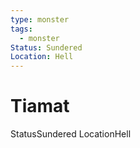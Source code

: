 ```yaml
---
type: monster
tags:
  - monster
Status: Sundered
Location: Hell
---
```


# Tiamat

<span class="dataview inline-field"><span class="inline-field-key">Status</span><span class="inline-field-value">Sundered</span></span>
<span class="dataview inline-field"><span class="inline-field-key">Location</span><span class="inline-field-value">Hell</span></span>

